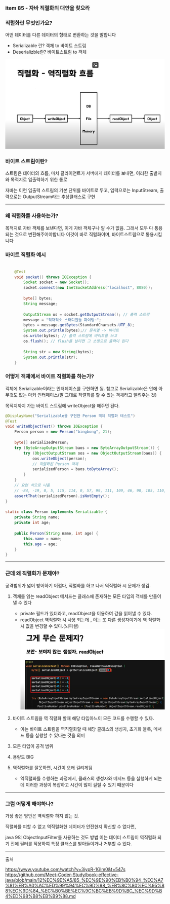 ### item 85 - 자바 직렬화의 대안을 찾으라

### 직렬화란 무엇인가요?

어떤 데이터를 다른 데이터의 형태로 변환하는 것을 말합니다
* Serializable 란? 객체 to 바이트 스트림
* Deserializble란? 바이트스트림 to 객체

![img.png](img.png)
### 바이트 스트림이란?

스트림은 데이터의 흐름, 마치 클라이언트가 서버에게 데이터를 보내면, 이러한 출발지와 목적지로 입출력하기 위한 통로

자바는 이런 입출력 스트림의 기본 단위를 바이트로 두고, 입력으로는 InputStream, 출력으로는 OutputStream라는 추상클래스로 구현

----

### 왜 직렬화를 사용하는가?

목적지로 자바 객체를 보낸다면, 이게 자바 객체구나 알 수가 없음.
그래서 모두 다 통용되는 것으로 변환해주어야합니다 
이것이 바로 직렬화이며, 바이트스트림으로 통용시킵니다

### 바이트 직렬화 예시

```java

    @Test
    void socket() throws IOException {
        Socket socket = new Socket();
        socket.connect(new InetSocketAddress("localhost", 8080));

        byte[] bytes;
        String message;

        OutputStream os = socket.getOutputStream(); // 출력 스트림
        message = "적재적소 스터디원들 파이팅~";
        bytes = message.getBytes(StandardCharsets.UTF_8);
        System.out.println(bytes);// 문자열 -> 바이트
        os.write(bytes); // 출력 스트림에 바이트를 쓰고
        os.flush(); // flush를 날리면 그 소켓으로 출력이 된다

        String str = new String(bytes);
        System.out.println(str);
    }
```

### 어떻게 객체에서 바이트 직렬화를 하는가?

객체에 Serializable이라는 인터페이스를 구현하면 됨.
참고로 Serializable은 안에 아무것도 없는 마커 인터페이스(말 그대로 직렬화를 할 수 있는 객체라고 알려주는 것)

목적지까지 가는 바이트 스트림에 writeObject을 해주면 된다.

```java
@DisplayName("Serializable을 구현한 Person 객체 직렬화 테스트")
@Test
void writeObjectTest() throws IOException {
    Person person = new Person("bingbong", 21);

    byte[] serializedPerson;
    try (ByteArrayOutputStream baos = new ByteArrayOutputStream()) {
        try (ObjectOutputStream oos = new ObjectOutputStream(baos)) {
            oos.writeObject(person);
            // 직렬화된 Person 객체
            serializedPerson = baos.toByteArray();
        }
    }
    // 요런 식으로 나옴
    // -84, -19, 0, 5, 115, 114, 0, 57, 99, 111, 109, 46, 98, 105, 110, 103, 98, 111, 110, 103, 46, 101, 102, 102, 101, 99, 116, 105, 118, 101, 106, 97, 118, 97, 46, 105, 116, 101, 109, 56, 53, 46, 83, 101, 114, 105, 97, 108, 105, 122, 97, 98, 108, 101, 84, 101, 115, 116, 36, 80, 101, 114, 115, 111, 110, -126, 113, -121, -86, 125, 92, 57, 9, 2, 0, 2, 73, 0, 3, 97, 103, 101, 76, 0, 4, 110, 97, 109, 101, 116, 0, 18, 76, 106, 97, 118, 97, 47, 108, 97, 110, 103, 47, 83, 116, 114, 105, 110, 103, 59, 120, 112, 0, 0, 0, 21, 116, 0, 8, 98, 105, 110, 103, 98, 111, 110, 103
    assertThat(serializedPerson).isNotEmpty();
}

static class Person implements Serializable {
    private String name;
    private int age;

    public Person(String name, int age) {
        this.name = name;
        this.age = age;
    }
}
```

----

### 근데 왜 직렬화가 문제야? 

공격범위가 넓어 방어하기 어렵다,
직렬화를 하고 나서 역직렬화 시 문제가 생김.

1. 객체를 읽는 readObject 메서드는 클래스에 존재하는 모든 타입의 객체를 만들어 낼 수 있다
   - private 필드가 있더라고, readObject을 이용하여 값을 읽어낼 수 있다.
    - readObject 역직렬화 시 사용 되는데 , 이는 또 다른 생성자이기에 역 직렬화 시 값을 변경할 수 있다.(뇌피셜)
![img_1.png](img_1.png)
2. 바이트 스트림을 역 직렬화 할때 해당 타입아느이 모든 코드를 수행할 수 있다.
   - 이는 바이트 스트림을 역직렬화할 때 해당 클래스의 생성자, 초기화 블록, 메서드 등을 실행할 수 있다는 것을 의미

3. 모든 타입이 공격 범위

4. 용량도 BIG

5. 역직렬화를 잘못하면, 시간이 오래 걸리게됨
    - 역직렬화를 수행하는 과정에서, 클래스의 생성자와 메서드 등을 실행하게 되는데 이러한 과정이 복잡하고 시간이 많이 걸릴 수 있기 때문이다



-----

### 그럼 어떻게 해야하나?

가장 좋은 방안은 역직렬화 하지 않는 것.

직렬화를 피할 수 없고 역직렬화한 데이터가 안전한지 확신할 수 없다면, 

java 9의 ObjectInputFilter를 사용하는 것도 방법
이는 데이터 스트림이 역직렬화 되기 전에 필터를 적용하여 특정 클래스를 받아들이거나 거부할 수 있다.


-------
출처


https://www.youtube.com/watch?v=3iypR-1Glm0&t=547s
https://github.com/Meet-Coder-Study/book-effective-java/blob/main/12%EC%9E%A5/85_%EC%9E%90%EB%B0%94_%EC%A7%81%EB%A0%AC%ED%99%94%EC%9D%98_%EB%8C%80%EC%95%88%EC%9D%84_%EC%B0%BE%EC%9C%BC%EB%9D%BC_%EC%9D%B4%ED%98%B8%EB%B9%88.md
